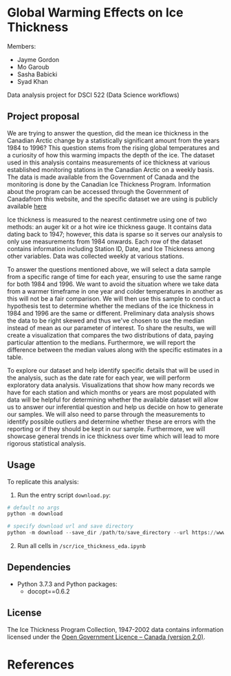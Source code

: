 # Global Warming Effects on Ice Thickness

Members:
- Jayme Gordon
- Mo Garoub 
- Sasha Babicki
- Syad Khan 

Data analysis project for DSCI 522 (Data Science workflows)

## Project proposal

We are trying to answer the question, did the mean ice thickness in the Canadian Arctic change by a statistically significant amount from the years 1984 to 1996? 
This question stems from the rising global temperatures and a curiosity of how this warming impacts the depth of the ice. 
The dataset used in this analysis contains measurements of ice thickness at various  established monitoring stations in the Canadian Arctic on a weekly basis. The data is made available from the Government of Canada and the monitoring is done by the Canadian Ice Thickness Program. Information about the program can be accessed through the Government of Canadafrom this website,  and the specific dataset we are using is publicly available [here](https://www.canada.ca/content/dam/eccc/migration/main/data/ice/products/ice-thickness-program-collection/ice-thickness-program-collection-1947-2002/original_program_data_20030304.xls )

Ice thickness is measured to the nearest centinmetre using one of two methods: an auger kit or a hot wire ice thickness gauge. It contains data dating back to 1947; however, this data is sparse so it serves our analysis to only use measurements from 1984 onwards. Each row of the dataset contains information including Station ID, Date, and Ice Thickness among other variables. Data was collected weekly at various stations.

To answer the questions mentioned above, we will select a data sample from a specific range of time for each year, ensuring to use the same range for both 1984 and 1996. We want to avoid the situation where we take data from a warmer timeframe in one year and colder temperatures in another as this will not be a fair comparison. We will then use this sample to conduct a hypothesis test to determine whether the medians of the ice thickness in 1984 and 1996 are the same or different. Preliminary data analysis shows the data to be right skewed and thus we've chosen to use the median instead of mean as our parameter of interest. To share the results, we will create a visualization that compares the two distributions of data, paying particular attention to the medians. Furthermore, we will report the difference between the median values along with the specific estimates in a table. 


To explore our dataset and help identify specific details that will be used in the analysis, such as the date rate for each year, we will perform exploratory data analysis. Visualizations that show how many records we have for each station and which months or years are most populated with data will be helpful for determining whether the available dataset will allow us to answer our inferential question and help us decide on how to generate our samples. We will also need to parse through the measurements to identify possible outliers and determine whether these are errors with the reporting or if they should be kept in our sample. Furthermore, we will showcase general trends in ice thickness over time which will lead to more rigorous statistical analysis.


## Usage

To replicate this analysis:
1. Run the entry script `download.py`:
```py
# default no args
python -m download
```

```py
# specify download url and save directory
python -m download --save_dir /path/to/save_directory --url https://www.canada.ca/content/dam/eccc/migration/main/data/ice/products/ice-thickness-program-collection/ice-thickness-program-collection-1947-2002/original_program_data_20030304.xls
```

2. Run all cells in `/scr/ice_thickness_eda.ipynb`

## Dependencies

  - Python 3.7.3 and Python packages:
      - docopt==0.6.2

## License

The Ice Thickness Program Collection, 1947-2002 data contains information licensed under the [Open Government Licence – Canada (version 2.0)](https://open.canada.ca/en/open-government-licence-canada).

# References

<div id="refs" class="references">

  <div id="ref-___">


  </div>

</div>

